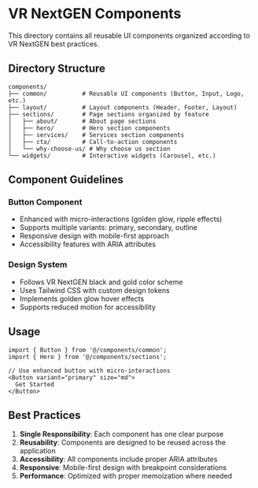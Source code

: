 # VR NextGEN Components

This directory contains all reusable UI components organized according to VR NextGEN best practices.

## Directory Structure

```
components/
├── common/          # Reusable UI components (Button, Input, Logo, etc.)
├── layout/          # Layout components (Header, Footer, Layout)
├── sections/        # Page sections organized by feature
│   ├── about/       # About page sections
│   ├── hero/        # Hero section components
│   ├── services/    # Services section components
│   ├── cta/         # Call-to-action components
│   └── why-choose-us/ # Why choose us section
└── widgets/         # Interactive widgets (Carousel, etc.)
```

## Component Guidelines

### Button Component
- Enhanced with micro-interactions (golden glow, ripple effects)
- Supports multiple variants: primary, secondary, outline
- Responsive design with mobile-first approach
- Accessibility features with ARIA attributes

### Design System
- Follows VR NextGEN black and gold color scheme
- Uses Tailwind CSS with custom design tokens
- Implements golden glow hover effects
- Supports reduced motion for accessibility

## Usage

```tsx
import { Button } from '@/components/common';
import { Hero } from '@/components/sections';

// Use enhanced button with micro-interactions
<Button variant="primary" size="md">
  Get Started
</Button>
```

## Best Practices

1. **Single Responsibility**: Each component has one clear purpose
2. **Reusability**: Components are designed to be reused across the application
3. **Accessibility**: All components include proper ARIA attributes
4. **Responsive**: Mobile-first design with breakpoint considerations
5. **Performance**: Optimized with proper memoization where needed
